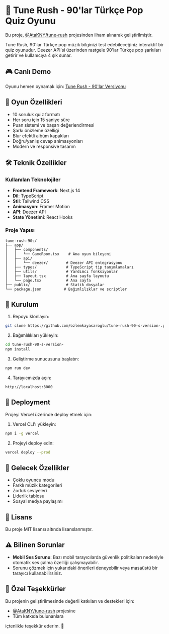 # 🎵 Tune Rush - 90'lar Türkçe Pop Quiz Oyunu

Bu proje, [@AtaKNY/tune-rush](https://github.com/AtaKNY/tune-rush) projesinden ilham alınarak geliştirilmiştir.

Tune Rush, 90'lar Türkçe pop müzik bilginizi test edebileceğiniz interaktif bir quiz oyunudur. Deezer API'si üzerinden rastgele 90'lar Türkçe pop şarkıları getirir ve kullanıcıya 4 şık sunar.

## 🎮 Canlı Demo

Oyunu hemen oynamak için: [Tune Rush - 90'lar Versiyonu](https://tune-rush-90-s-version-elkh5ldgf-ozlemkayasaroglus-projects.vercel.app)

## 🎵 Oyun Özellikleri

- 10 soruluk quiz formatı
- Her soru için 15 saniye süre
- Puan sistemi ve başarı değerlendirmesi
- Şarkı önizleme özelliği
- Blur efektli albüm kapakları
- Doğru/yanlış cevap animasyonları
- Modern ve responsive tasarım

## 🛠️ Teknik Özellikler

### Kullanılan Teknolojiler

- **Frontend Framework**: Next.js 14
- **Dil**: TypeScript
- **Stil**: Tailwind CSS
- **Animasyon**: Framer Motion
- **API**: Deezer API
- **State Yönetimi**: React Hooks

### Proje Yapısı

```
tune-rush-90s/
├── app/
│   ├── components/
│   │   └── GameRoom.tsx    # Ana oyun bileşeni
│   ├── api/
│   │   └── deezer/        # Deezer API entegrasyonu
│   ├── types/             # TypeScript tip tanımlamaları
│   ├── utils/             # Yardımcı fonksiyonlar
│   ├── layout.tsx         # Ana sayfa layoutu
│   └── page.tsx           # Ana sayfa
├── public/                # Statik dosyalar
└── package.json          # Bağımlılıklar ve scriptler
```

## 🚀 Kurulum

1. Repoyu klonlayın:
```bash
git clone https://github.com/ozlemkayasaroglu/tune-rush-90-s-version-.git
```

2. Bağımlılıkları yükleyin:
```bash
cd tune-rush-90-s-version-
npm install
```

3. Geliştirme sunucusunu başlatın:
```bash
npm run dev
```

4. Tarayıcınızda açın:
```
http://localhost:3000
```

## 🚀 Deployment

Projeyi Vercel üzerinde deploy etmek için:

1. Vercel CLI'ı yükleyin:
```bash
npm i -g vercel
```

2. Projeyi deploy edin:
```bash
vercel deploy --prod
```

## 🎯 Gelecek Özellikler

- Çoklu oyuncu modu
- Farklı müzik kategorileri
- Zorluk seviyeleri
- Liderlik tablosu
- Sosyal medya paylaşımı

## 📝 Lisans

Bu proje MIT lisansı altında lisanslanmıştır.

## ⚠️ Bilinen Sorunlar

- **Mobil Ses Sorunu**: Bazı mobil tarayıcılarda güvenlik politikaları nedeniyle otomatik ses çalma özelliği çalışmayabilir.
- Sorunu çözmek için yukarıdaki önerileri deneyebilir veya masaüstü bir tarayıcı kullanabilirsiniz.

## 🙏 Özel Teşekkürler

Bu projenin geliştirilmesinde değerli katkıları ve destekleri için:

- [@AtaKNY/tune-rush](https://github.com/AtaKNY/tune-rush) projesine
- Tüm katkıda bulunanlara

içtenlikle teşekkür ederim. 🙌

